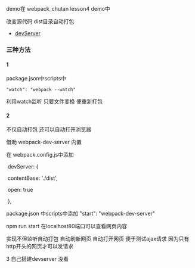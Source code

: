 demo在 webpack_chutan  lesson4 demo中





改变源代码  dist目录自动打包

- [devServer](https://www.webpackjs.com/configuration/dev-server/)



### 三种方法



#### 1

package.json中scripts中



```
"watch": "webpack --watch"
```

利用watch监听  只要文件变换  便重新打包



#### 2

不仅自动打包  还可以自动打开浏览器



借助 webpack-dev-server 内置



在 webpack.config.js中添加



​	devServer: {

​    		contentBase: './dist',

​		open: true

​	},



package.json 中scripts中添加 "start": "webpack-dev-server"



npm run start  在localhost80端口可以查看网页内容



实现不但监听自动打包  自动刷新网页 自动打开网页 便于测试ajax请求  因为只有http开头的网页才可以发请求



3  自己搭建devserver  没看



